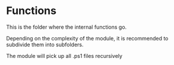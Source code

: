 # Functions

This is the folder where the internal functions go.

Depending on the complexity of the module, it is recommended to subdivide them into subfolders.

The module will pick up all .ps1 files recursively